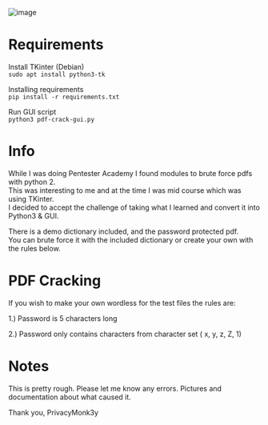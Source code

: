 ![image](https://user-images.githubusercontent.com/73809165/158418162-29290527-16f5-4244-8de8-e547c413ca1e.png)
  

# Requirements
Install TKinter (Debian)  
`sudo apt install python3-tk`

Installing requirements  
`pip install -r requirements.txt`

Run GUI script  
`python3 pdf-crack-gui.py`

# Info
While I was doing Pentester Academy I found modules to brute force pdfs with python 2.  
This was interesting to me and at the time I was mid course which was using TKinter.  
I decided to accept the challenge of taking what I learned and convert it into Python3 & GUI.

There is a demo dictionary included, and the password protected pdf.  
You can brute force it with the included dictionary or create your own with the rules below.

# PDF Cracking

If you wish to make your own wordless for the test files the rules are:

1.) Password is 5 characters long

2.) Password only contains characters from character set ( x, y, z, Z, 1)


# Notes

This is pretty rough. Please let me know any errors.
Pictures and documentation about what caused it.

Thank you,
PrivacyMonk3y
